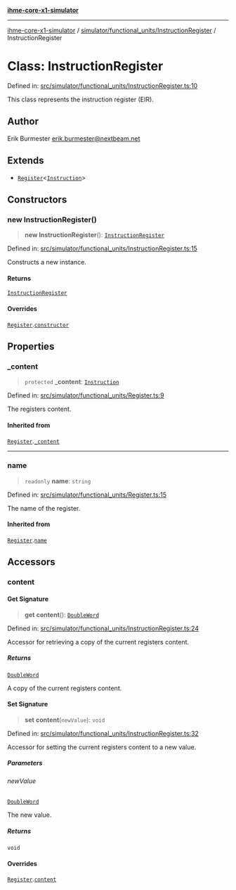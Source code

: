 [**ihme-core-x1-simulator**](../../../../README.md)

***

[ihme-core-x1-simulator](../../../../modules.md) / [simulator/functional\_units/InstructionRegister](../README.md) / InstructionRegister

# Class: InstructionRegister

Defined in: [src/simulator/functional\_units/InstructionRegister.ts:10](https://github.com/ProgrammIt/CPU-Simulator/blob/7552359f9aa6207ad192c9a5fcb9c9063dd40c2c/src/simulator/functional_units/InstructionRegister.ts#L10)

This class represents the instruction register (EIR).

## Author

Erik Burmester <erik.burmester@nextbeam.net>

## Extends

- [`Register`](../../Register/classes/Register.md)\<[`Instruction`](../../../../binary_types/Instruction/classes/Instruction.md)\>

## Constructors

### new InstructionRegister()

> **new InstructionRegister**(): [`InstructionRegister`](InstructionRegister.md)

Defined in: [src/simulator/functional\_units/InstructionRegister.ts:15](https://github.com/ProgrammIt/CPU-Simulator/blob/7552359f9aa6207ad192c9a5fcb9c9063dd40c2c/src/simulator/functional_units/InstructionRegister.ts#L15)

Constructs a new instance.

#### Returns

[`InstructionRegister`](InstructionRegister.md)

#### Overrides

[`Register`](../../Register/classes/Register.md).[`constructor`](../../Register/classes/Register.md#constructors)

## Properties

### \_content

> `protected` **\_content**: [`Instruction`](../../../../binary_types/Instruction/classes/Instruction.md)

Defined in: [src/simulator/functional\_units/Register.ts:9](https://github.com/ProgrammIt/CPU-Simulator/blob/7552359f9aa6207ad192c9a5fcb9c9063dd40c2c/src/simulator/functional_units/Register.ts#L9)

The registers content.

#### Inherited from

[`Register`](../../Register/classes/Register.md).[`_content`](../../Register/classes/Register.md#_content)

***

### name

> `readonly` **name**: `string`

Defined in: [src/simulator/functional\_units/Register.ts:15](https://github.com/ProgrammIt/CPU-Simulator/blob/7552359f9aa6207ad192c9a5fcb9c9063dd40c2c/src/simulator/functional_units/Register.ts#L15)

The name of the register.

#### Inherited from

[`Register`](../../Register/classes/Register.md).[`name`](../../Register/classes/Register.md#name-1)

## Accessors

### content

#### Get Signature

> **get** **content**(): [`DoubleWord`](../../../../binary_types/DoubleWord/classes/DoubleWord.md)

Defined in: [src/simulator/functional\_units/InstructionRegister.ts:24](https://github.com/ProgrammIt/CPU-Simulator/blob/7552359f9aa6207ad192c9a5fcb9c9063dd40c2c/src/simulator/functional_units/InstructionRegister.ts#L24)

Accessor for retrieving a copy of the current registers content.

##### Returns

[`DoubleWord`](../../../../binary_types/DoubleWord/classes/DoubleWord.md)

A copy of the current registers content.

#### Set Signature

> **set** **content**(`newValue`): `void`

Defined in: [src/simulator/functional\_units/InstructionRegister.ts:32](https://github.com/ProgrammIt/CPU-Simulator/blob/7552359f9aa6207ad192c9a5fcb9c9063dd40c2c/src/simulator/functional_units/InstructionRegister.ts#L32)

Accessor for setting the current registers content to a new value.

##### Parameters

###### newValue

[`DoubleWord`](../../../../binary_types/DoubleWord/classes/DoubleWord.md)

The new value.

##### Returns

`void`

#### Overrides

[`Register`](../../Register/classes/Register.md).[`content`](../../Register/classes/Register.md#content-1)
